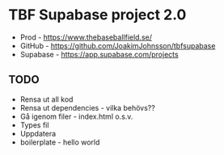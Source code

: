 # TBF Supabase project 2.0

* Prod - https://www.thebaseballfield.se/
* GitHub - https://github.com/JoakimJohnsson/tbfsupabase
* Supabase - https://app.supabase.com/projects

## TODO

- Rensa ut all kod
- Rensa ut dependencies - vilka behövs??
- Gå igenom filer - index.html o.s.v.
- Types fil
- Uppdatera
- boilerplate - hello world

